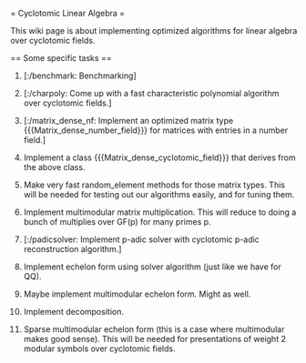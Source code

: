 = Cyclotomic Linear Algebra =

This wiki page is about implementing optimized algorithms for linear algebra over cyclotomic fields.



== Some specific tasks ==

 1. [:/benchmark: Benchmarking]

 1. [:/charpoly: Come up with a fast characteristic polynomial algorithm over cyclotomic fields.]

 1. [:/matrix_dense_nf: Implement an optimized matrix type {{{Matrix_dense_number_field}}} for matrices with entries in a number field.]

 1. Implement a class {{{Matrix_dense_cyclotomic_field}}} that derives from the above class.

 1. Make very fast random_element methods for those matrix types.   This will be needed for testing out our algorithms easily, and for tuning them.

 1. Implement multimodular matrix multiplication. This will reduce to doing a bunch of multiplies over GF(p) for many primes p.

 1. [:/padicsolver: Implement p-adic solver with cyclotomic p-adic reconstruction algorithm.]

 1. Implement echelon form using solver algorithm (just like we have for QQ).

 1. Maybe implement multimodular echelon form.   Might as well. 

 1. Implement decomposition.

 1. Sparse multimodular echelon form (this is a case where multimodular makes good sense). This will be needed for presentations of weight 2 modular symbols over cyclotomic fields. 
